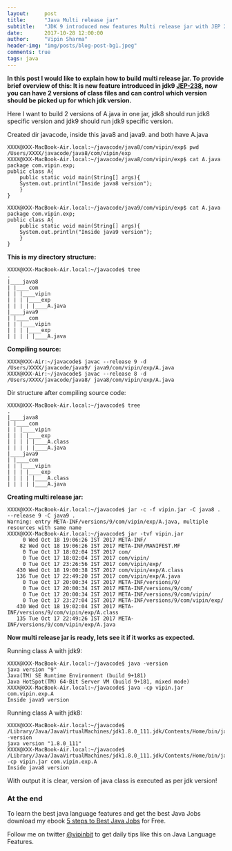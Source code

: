 ```yaml
---
layout:     post
title:      "Java Multi release jar"
subtitle:   "JDK 9 introduced new features Multi release jar with JEP 238"
date:       2017-10-28 12:00:00
author:     "Vipin Sharma"
header-img: "img/posts/blog-post-bg1.jpeg"
comments: true
tags: java
---
```


**In this post I would like to explain how to build multi release jar. To provide brief overview of this: It is new feature introduced in jdk9 [JEP-238](http://openjdk.java.net/jeps/238), now you can have 2 versions of class files and can control which version should be picked up for which jdk version.**

Here I want to build 2 versions of A.java in one jar, jdk8 should run jdk8 specific version and jdk9 should run jdk9 specific version.

Created dir javacode, inside this java8 and java9. and both have A.java

```
XXXX@XXX-MacBook-Air.local:~/javacode/java8/com/vipin/exp$ pwd
/Users/XXXX/javacode/java8/com/vipin/exp
XXXX@XXX-MacBook-Air.local:~/javacode/java8/com/vipin/exp$ cat A.java
package com.vipin.exp;
public class A{
    public static void main(String[] args){
	System.out.println("Inside java8 version");
    }
}
```

```
XXXX@XXX-MacBook-Air.local:~/javacode/java9/com/vipin/exp$ cat A.java
package com.vipin.exp;
public class A{
    public static void main(String[] args){
	System.out.println("Inside java9 version");
    }
}
```

**This is my directory structure:**

```
XXXX@XXX-MacBook-Air.local:~/javacode$ tree
.
|____java8
| |____com
| | |____vipin
| | | |____exp
| | | | |____A.java
|____java9
| |____com
| | |____vipin
| | | |____exp
| | | | |____A.java
```


**Compiling source:**

```
XXXX@XXX-Air:~/javacode$ javac --release 9 -d /Users/XXXX/javacode/java9/ java9/com/vipin/exp/A.java
XXXX@XXX-Air:~/javacode$ javac --release 8 -d /Users/XXXX/javacode/java8/ java8/com/vipin/exp/A.java
```
Dir structure after compiling source code:
```
XXXX@XXX-MacBook-Air.local:~/javacode$ tree
.
|____java8
| |____com
| | |____vipin
| | | |____exp
| | | | |____A.class
| | | | |____A.java
|____java9
| |____com
| | |____vipin
| | | |____exp
| | | | |____A.class
| | | | |____A.java
```

**Creating multi release jar:**

```
XXXX@XXX-MacBook-Air.local:~/javacode$ jar -c -f vipin.jar -C java8 . --release 9 -C java9 .
Warning: entry META-INF/versions/9/com/vipin/exp/A.java, multiple resources with same name
XXXX@XXX-MacBook-Air.local:~/javacode$ jar -tvf vipin.jar
     0 Wed Oct 18 19:06:26 IST 2017 META-INF/
    82 Wed Oct 18 19:06:26 IST 2017 META-INF/MANIFEST.MF
     0 Tue Oct 17 18:02:04 IST 2017 com/
     0 Tue Oct 17 18:02:04 IST 2017 com/vipin/
     0 Tue Oct 17 23:26:56 IST 2017 com/vipin/exp/
   430 Wed Oct 18 19:00:38 IST 2017 com/vipin/exp/A.class
   136 Tue Oct 17 22:49:20 IST 2017 com/vipin/exp/A.java
     0 Tue Oct 17 20:00:34 IST 2017 META-INF/versions/9/
     0 Tue Oct 17 20:00:34 IST 2017 META-INF/versions/9/com/
     0 Tue Oct 17 20:00:34 IST 2017 META-INF/versions/9/com/vipin/
     0 Tue Oct 17 23:27:04 IST 2017 META-INF/versions/9/com/vipin/exp/
   430 Wed Oct 18 19:02:04 IST 2017 META-INF/versions/9/com/vipin/exp/A.class
   135 Tue Oct 17 22:49:26 IST 2017 META-INF/versions/9/com/vipin/exp/A.java
```


**Now multi release jar is ready, lets see it if it works as expected.**

Running class A with jdk9:
```
XXXX@XXX-MacBook-Air.local:~/javacode$ java -version
java version "9"
Java(TM) SE Runtime Environment (build 9+181)
Java HotSpot(TM) 64-Bit Server VM (build 9+181, mixed mode)
XXXX@XXX-MacBook-Air.local:~/javacode$ java -cp vipin.jar com.vipin.exp.A
Inside java9 version
```


Running class A with jdk8:
```
XXXX@XXX-MacBook-Air.local:~/javacode$ /Library/Java/JavaVirtualMachines/jdk1.8.0_111.jdk/Contents/Home/bin/java -version
java version "1.8.0_111"
XXXX@XXX-MacBook-Air.local:~/javacode$ /Library/Java/JavaVirtualMachines/jdk1.8.0_111.jdk/Contents/Home/bin/java -cp vipin.jar com.vipin.exp.A
Inside java8 version
```

With output it is clear, version of java class is executed as per jdk version!

### At the end

To learn the best java language features and get the best Java Jobs download my ebook [5 steps to Best Java Jobs](https://jfeatures.com/) for Free.

Follow me on twitter [@vipinbit](https://twitter.com/vipinbit) to get daily tips like this on Java Language Features.

